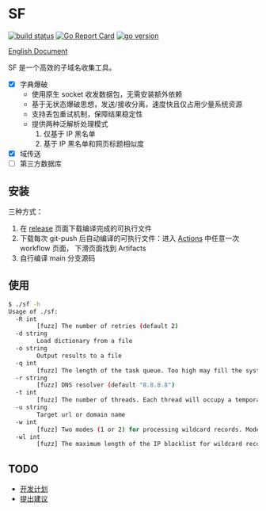 # SF

[![build status](https://img.shields.io/github/workflow/status/0x2E/sf/build)](https://github.com/0x2E/sf/actions/new)
[![Go Report Card](https://goreportcard.com/badge/github.com/0x2E/sf)](https://goreportcard.com/report/github.com/0x2E/sf)
[![go version](https://img.shields.io/github/go-mod/go-version/0x2E/sf)](https://github.com/0x2E/sf/blob/main/go.mod)

[English Document](https://github.com/0x2E/sf/blob/main/README_en.md)

SF 是一个高效的子域名收集工具。

- [x] 字典爆破
  - 使用原生 socket 收发数据包，无需安装额外依赖
  - 基于无状态爆破思想，发送/接收分离，速度快且仅占用少量系统资源
  - 支持丢包重试机制，保障结果稳定性
  - 提供两种泛解析处理模式
    1. 仅基于 IP 黑名单
    2. 基于 IP 黑名单和网页标题相似度
- [x] 域传送
- [ ] 第三方数据库

## 安装

三种方式：

1. 在 [release](https://github.com/0x2E/sf/releases) 页面下载编译完成的可执行文件
2. 下载每次 git-push 后自动编译的可执行文件：进入 [Actions](https://github.com/0x2E/sf/actions) 中任意一次 workflow 页面， 下滑页面找到 Artifacts
3. 自行编译 main 分支源码

## 使用

```bash
$ ./sf -h
Usage of ./sf:
  -R int
        [fuzz] The number of retries (default 2)
  -d string
        Load dictionary from a file
  -o string
        Output results to a file
  -q int
        [fuzz] The length of the task queue. Too high may fill the system socket buffer and cause packet loss (default 100)
  -r string
        [fuzz] DNS resolver (default "8.8.8.8")
  -t int
        [fuzz] The number of threads. Each thread will occupy a temporary port of the system until the end of the fuzz (default 100)
  -u string
        Target url or domain name
  -w int
        [fuzz] Two modes (1 or 2) for processing wildcard records. Mode 1 is only based on the IP blacklist. Mode 2 matches the IP blacklist, compares the similarity of web page titles after hits, and degenerates to mode 1 if port 80 cannot be accessed (default 1)
  -wl int
        [fuzz] The maximum length of the IP blacklist for wildcard records (default 1000)
```

## TODO

- [开发计划](https://github.com/0x2E/sf/labels/todo)
- [提出建议](https://github.com/0x2E/sf/issues/new)
